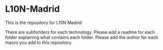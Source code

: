 # L10N-Madrid
This is the repository for L10N Madrid

There are subforlders for each technology.
Please add a readme for each folder explaining what contains each folder.
Please add the author for each macro you add to this repository.
